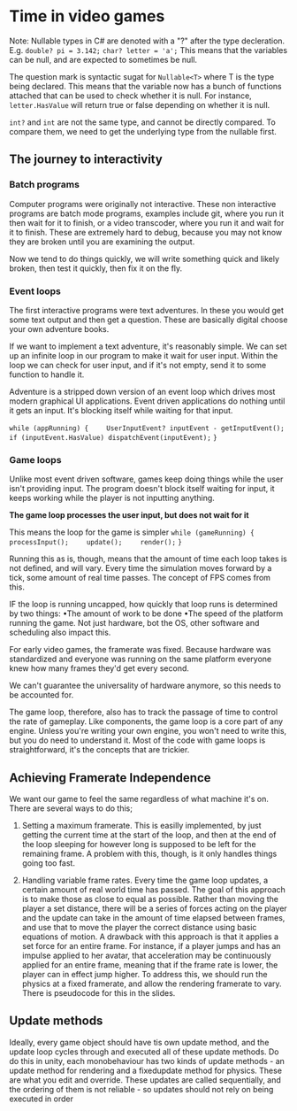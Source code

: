 # Time in video games

Note: Nullable types in C# are denoted with a "?" after the type decleration. E.g.
`double? pi = 3.142;`
`char? letter = 'a';`
This means that the variables can be null, and are expected to sometimes be null.

The question mark is syntactic sugat for `Nullable<T>` where T is the type being declared. This means that the variable now has a bunch of functions attached that can be used to check whether it is null.
For instance, `letter.HasValue` will return true or false depending on whether it is null.

`int?` and `int` are not the same type, and cannot be directly compared. To compare them, we need to get the underlying type from the nullable first.

## The journey to interactivity
### Batch programs
Computer programs were originally not interactive. These non interactive programs are batch mode programs, examples include git, where you run it then wait for it to finish, or a video transcoder, where you run it and wait for it to finish. These are extremely hard to debug, because you may not know they are broken until you are examining the output.

Now we tend to do things quickly, we will write something quick and likely broken, then test it quickly, then fix it on the fly.

### Event loops
The first interactive programs were text adventures. In these you would get some text output and then get a question. These are basically digital choose your own adventure books.

If we want to implement a text adventure, it's reasonably simple. We can set up an infinite loop in our program to make it wait for user input. Within the loop we can check for user input, and if it's not empty, send it to some function to handle it.

Adventure is a stripped down version of an event loop which drives most modern graphical UI applications.
Event driven applications do nothing until it gets an input. It's blocking itself while waiting for that input.

`while (appRunning) {`
`    UserInputEvent? inputEvent - getInputEvent();`
`    if (inputEvent.HasValue) dispatchEvent(inputEvent);`
`}`

### Game loops
Unlike most event driven software, games keep doing things while the user isn't providing input. The program doesn't block itself waiting for input, it keeps working while the player is not inputting anything.

<b>The game loop processes the user input, but does not wait for it</b>

This means the loop for the game is simpler
`while (gameRunning) {`
`    processInput();`
`    update();`
`    render();`
`}`

Running this as is, though, means that the amount of time each loop takes is not defined, and will vary. Every time the simulation moves forward by a tick, some amount of real time passes. The concept of FPS comes from this.

IF the loop is running uncapped, how quickly that loop runs is determined by two things:
•The amount of work to be done
•The speed of the platform running the game. Not just hardware, bot the OS, other software and scheduling also impact this.

For early video games, the framerate was fixed. Because hardware was standardized and everyone was running on the same platform everyone knew how many frames they'd get every second.

We can't guarantee the universality of hardware anymore, so this needs to be accounted for.

The game loop, therefore, also has to track the passage of time to control the rate of gameplay. Like components, the game loop is a core part of any engine. Unless you're writing your own engine, you won't need to write this, but you do need to understand it. Most of the code with game loops is straightforward, it's the concepts that are trickier.

## Achieving Framerate Independence
We want our game to feel the same regardless of what machine it's on. There are several ways to do this;
1. Setting a maximum framerate. This is easilly implemented, by just getting the current time at the start of the loop, and then at the end of the loop sleeping for however long is supposed to be left for the remaining frame. A problem with this, though, is it only handles things going too fast.

2. Handling variable frame rates. Every time the game loop updates, a certain amount of real world time has passed. The goal of this approach is to make those as close to equal as possible. Rather than moving the player a set distance, there will be a series of forces acting on the player and the update can take in the amount of time elapsed between frames, and use that to move the player the correct distance using basic equations of motion.
A drawback with this approach is that it applies a set force for an entire frame. For instance, if a player jumps and has an impulse applied to her avatar, that acceleration may be continuously applied for an entire frame, meaning that if the frame rate is lower, the player can in effect jump higher.
To address this, we should run the physics at a fixed framerate, and allow the rendering framerate to vary. There is pseudocode for this in the slides.

## Update methods
Ideally, every game object should have tis own update method, and the update loop cycles through and executed all of these update methods. Do do this in unity, each monobehaviour has two kinds of update methods - an update method for rendering and a fixedupdate method for physics. These are what you edit and override.
These updates are called sequentially, and the ordering of them is not reliable - so updates should not rely on being executed in order